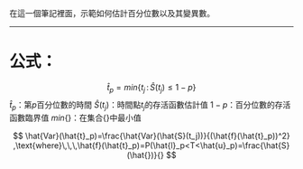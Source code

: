 在這一個筆記裡面，示範如何估計百分位數以及其變異數。
- - -
# 公式：
$$
\hat{t}_p=min\lbrace t_j\,\text{:}\,\hat{S}(t_j)\leq 1-p\rbrace
$$
$\hat{t}_p$：第$p$百分位數的時間
$\hat{S}(t_j)$：時間點$t_j$的存活函數估計值
$1-p$：百分位數的存活函數臨界值
$min\lbrace \rbrace$：在集合{}中最小值



$$
\hat{Var}(\hat{t}_p)=\frac{\hat{Var}(\hat{S}(t_j))}{(\hat{f}(\hat{t}_p))^2}
,\text{where}\,\,\,\hat{f}(\hat{t}_p)=P(\hat{l}_p<T<\hat{u}_p)=\frac{\hat{S}(\hat{})}{}
$$
